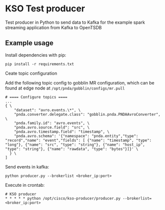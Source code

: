 # KSO Test producer #

Test producer in Python to send data to Kafka for the example spark streaming application from Kafka to OpenTSDB

## Example usage ##

Install dependencies with pip:

    pip install -r requirements.txt

Ceate topic configuration

Add the following topic config to gobblin MR configuration, which can be found at edge node at `/opt/pnda/gobblin/configs/mr.pull`
```
# ==== Configure topics ====
...
{ \
    "dataset": "avro.events.\*", \
    "pnda.converter.delegate.class": "gobblin.pnda.PNDAAvroConverter", \
    "pnda.family.id": "avro.events", \
    "pnda.avro.source.field": "src", \
    "pnda.avro.timestamp.field": "timestamp", \
    "pnda.avro.schema": '{"namespace": "pnda.entity","type": "record","name": "event","fields": [ {"name": "timestamp", "type": "long"}, {"name": "src", "type": "string"}, {"name": "host_ip", "type": "string"}, {"name": "rawdata", "type": "bytes"}]}' \
  } \
]
```

Send events in kafka:

	python producer.py --brokerlist <broker_ip:port>

Execute in crontab:

	# KSO producer
	* * * * * python /opt/cisco/kso-producer/producer.py --brokerlist=<broker_ip:port>
